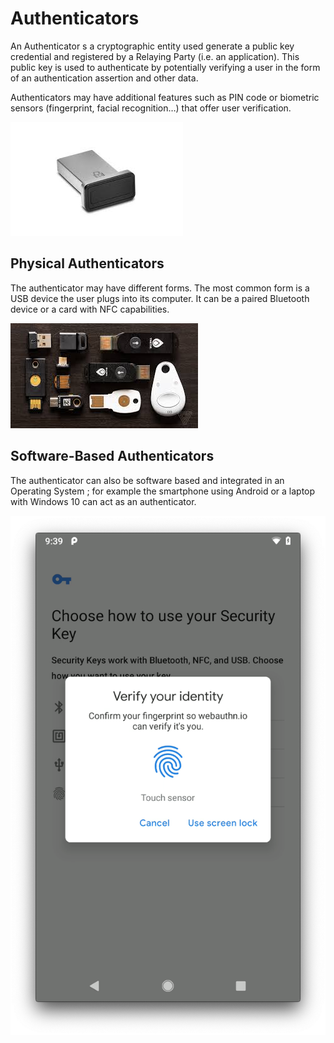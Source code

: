 # Authenticators

An Authenticator s a cryptographic entity used generate a public key credential and registered by a Relaying Party \(i.e. an application\). This public key is used to authenticate by potentially verifying a user in the form of an authentication assertion and other data.

Authenticators may have additional features such as PIN code or biometric sensors \(fingerprint, facial recognition…\) that offer user verification.

![USB device with fingerprint reader](../.gitbook/assets/images.jpeg)

## Physical Authenticators

The authenticator may have different forms. The most common form is a USB device the user plugs into its computer. It can be a paired Bluetooth device or a card with NFC capabilities.

![Webauthn compatible devices](../.gitbook/assets/fido2.jpeg)

## Software-Based Authenticators

The authenticator can also be software based and integrated in an Operating System ; for example the smartphone using Android or a laptop with Windows 10 can act as an authenticator.

![Android screenshot](../.gitbook/assets/webauthn-android-fennec.png)

